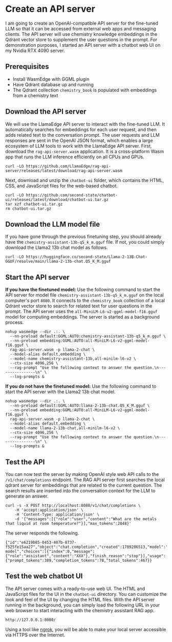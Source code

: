 # Create an API server

I am going to create an OpenAI-compatible API server for the fine-tuned LLM so that it can be accessed from external web apps and messaging clients. The API server will use chemistry knowledge embeddings in the Qdrant vector store to supplement the user questions in the prompt. For demonstration purposes, I started an API server with a chatbot web UI on my Nvidia RTX 4090 server.

## Prerequisites

* Install WasmEdge with GGML plugin
* Have Qdrant database up and running
* The Qdrant collection `chemistry_book` is populated with embeddings from a chemistry text

## Download the API server

We will use the LlamaEdge API server to interact with the fine-tuned LLM.
It automatically searches for embeddings for each user request, and then adds related text to the conversation prompt.
The user requests and LLM responses are sent in the OpenAI JSON format, which enables a large ecosystem of LLM tools to work with the LlamaEdge API server.
First, download the `rag-api-server.wasm` application. 
It is a cross-platform Wasm app that runs the LLM inference efficiently on all CPUs and GPUs.

```
curl -LO https://github.com/LlamaEdge/rag-api-server/releases/latest/download/rag-api-server.wasm
```

Next, download and unzip the `chatbot-ui` folder, which contains the HTML, CSS, and JavaScript files for the web-based chatbot.

```
curl -LO https://github.com/second-state/chatbot-ui/releases/latest/download/chatbot-ui.tar.gz
tar xzf chatbot-ui.tar.gz
rm chatbot-ui.tar.gz
```

## Download the LLM model file

If you have gone through the previous finetuning step, you should already have the `chemistry-assistant-13b-q5_k_m.gguf` file. If not, you could simply download the Llama2 13b chat model as follows.

```
curl -LO https://huggingface.co/second-state/Llama-2-13B-Chat-GGUF/resolve/main/llama-2-13b-chat.Q5_K_M.gguf
```

## Start the API server

**If you have the finetuned model:** Use the following command to start the API server for model file `chemistry-assistant-13b-q5_k_m.gguf` on the local computer's port `8080`. It connects to the `chemistry_book` collection of a local Qdrant vector store to search for related text for user questions in the prompt. 
The API server uses the `all-MiniLM-L6-v2-ggml-model-f16.gguf` model for computing embeddings.
The server is started as a background process.

```
nohup wasmedge --dir .:. \
  --nn-preload default:GGML:AUTO:chemistry-assistant-13b-q5_k_m.gguf \
  --nn-preload embedding:GGML:AUTO:all-MiniLM-L6-v2-ggml-model-f16.gguf \
  rag-api-server.wasm -p llama-2-chat \
  --model-alias default,embedding \
  --model-name chemistry-assistant-13b,all-minilm-l6-v2 \
  --ctx-size 4096,256 \
  --rag-prompt "Use the following context to answer the question.\n----------------\n" \
  --log-prompts &
```

**If you do not have the finetuned model:** Use the following command to start the API server with the Llama2 13b chat model.

```
nohup wasmedge --dir .:. \
  --nn-preload default:GGML:AUTO:llama-2-13b-chat.Q5_K_M.gguf \
  --nn-preload embedding:GGML:AUTO:all-MiniLM-L6-v2-ggml-model-f16.gguf \
  rag-api-server.wasm -p llama-2-chat \
  --model-alias default,embedding \
  --model-name llama-2-13b-chat,all-minilm-l6-v2 \
  --ctx-size 4096,256 \
  --rag-prompt "Use the following context to answer the question.\n----------------\n" \
  --log-prompts &
```

## Test the API

You can now test the server by making OpenAI style web API calls to the `/v1/chat/completions` endpoint.
The RAG API server first searches the local qdrant server for 
embeddings that are related to the current question. The search results are inserted into the conversation context for the LLM
to generate an answer.

```
curl -s -X POST http://localhost:8080/v1/chat/completions \
    -H 'accept:application/json' \
    -H 'Content-Type: application/json' \
    -d '{"messages":[{"role":"user","content":"What are the metals that liquid at room temperature?"}],"max_tokens":2048}'
```

The server responds the following.

```
{"id":"e6219b85-0453-407b-8737-f525fe15aa27","object":"chat.completion","created":1709286513,"model":"my-model","choices":[{"index":0,"message":{"role":"assistant","content":"XXX"},"finish_reason":"stop"}],"usage":{"prompt_tokens":389,"completion_tokens":78,"total_tokens":467}}
```


## Test the web chatbot UI

The API server comes with a ready-to-use web UI. The HTML and JavaScript files for the UI in the `chatbot-ui` directory. You can customize the look and feel of the UI by changing the HTML files. With the API server running in the background, you can simply load the following URL in your web browser to start interacting with the chemistry assistant RAG app.

```
http://127.0.0.1:8080/
```

Using a tool like [ngrok](https://ngrok.com/), you will be able to make your local server accessible via HTTPS over the Internet.



